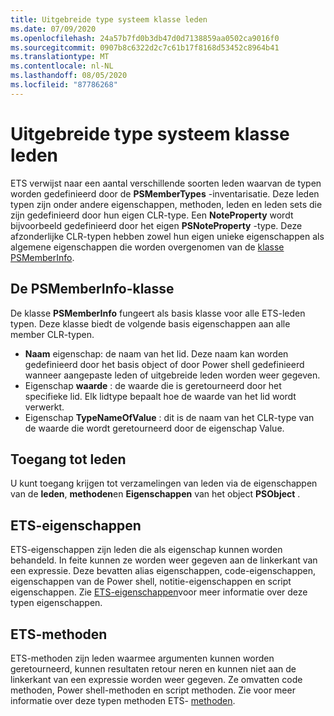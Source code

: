 ```yaml
---
title: Uitgebreide type systeem klasse leden
ms.date: 07/09/2020
ms.openlocfilehash: 24a57b7fd0b3db47d0d7138859aa0502ca9016f0
ms.sourcegitcommit: 0907b8c6322d2c7c61b17f8168d53452c8964b41
ms.translationtype: MT
ms.contentlocale: nl-NL
ms.lasthandoff: 08/05/2020
ms.locfileid: "87786268"
---
```

# <a name="extended-type-system-class-members"></a>Uitgebreide type systeem klasse leden

ETS verwijst naar een aantal verschillende soorten leden waarvan de typen worden gedefinieerd door de **PSMemberTypes** -inventarisatie. Deze leden typen zijn onder andere eigenschappen, methoden, leden en leden sets die zijn gedefinieerd door hun eigen CLR-type. Een **NoteProperty** wordt bijvoorbeeld gedefinieerd door het eigen **PSNoteProperty** -type. Deze afzonderlijke CLR-typen hebben zowel hun eigen unieke eigenschappen als algemene eigenschappen die worden overgenomen van de [klasse PSMemberInfo](/dotnet/api/system.management.automation.psmemberinfo).

## <a name="the-psmemberinfo-class"></a>De PSMemberInfo-klasse

De klasse **PSMemberInfo** fungeert als basis klasse voor alle ETS-leden typen. Deze klasse biedt de volgende basis eigenschappen aan alle member CLR-typen.

- **Naam** eigenschap: de naam van het lid. Deze naam kan worden gedefinieerd door het basis object of door Power shell gedefinieerd wanneer aangepaste leden of uitgebreide leden worden weer gegeven.
- Eigenschap **waarde** : de waarde die is geretourneerd door het specifieke lid. Elk lidtype bepaalt hoe de waarde van het lid wordt verwerkt.
- Eigenschap **TypeNameOfValue** : dit is de naam van het CLR-type van de waarde die wordt geretourneerd door de eigenschap Value.

## <a name="accessing-members"></a>Toegang tot leden

U kunt toegang krijgen tot verzamelingen van leden via de eigenschappen van de **leden**, **methoden**en **Eigenschappen** van het object **PSObject** .

## <a name="ets-properties"></a>ETS-eigenschappen

ETS-eigenschappen zijn leden die als eigenschap kunnen worden behandeld. In feite kunnen ze worden weer gegeven aan de linkerkant van een expressie. Deze bevatten alias eigenschappen, code-eigenschappen, eigenschappen van de Power shell, notitie-eigenschappen en script eigenschappen. Zie [ETS-eigenschappen](properties.md)voor meer informatie over deze typen eigenschappen.

## <a name="ets-methods"></a>ETS-methoden

ETS-methoden zijn leden waarmee argumenten kunnen worden geretourneerd, kunnen resultaten retour neren en kunnen niet aan de linkerkant van een expressie worden weer gegeven. Ze omvatten code methoden, Power shell-methoden en script methoden.
Zie voor meer informatie over deze typen methoden ETS- [methoden](methods.md).
